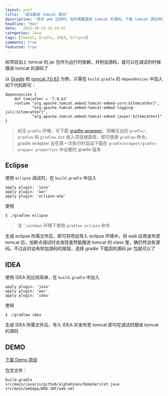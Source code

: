 ```yaml
---
layout: post
title:  "调试跟进 tomcat 源码"
description: "调试 web 应用时，有时需要跟进 tomcat 的源码。下载 tomcat 源码并编译运行是一种方式，不过太麻烦，有没有简单点的办法呢？"
headline: "Hex"
date:   2015-10-14 15:19:47
categories: Java
tags: [Tomcat, Gradle, IDEA, Eclipse]
comments: true
featured: true
---
```


给项目加上 tomcat 的 jar 包作为运行时依赖，并附加源码，就可以在调试的时候跟进 tomcat 的源码了

以 [Gradle](http://gradle.org/) 和 [tomcat 7.0.63](http://tomcat.apache.org/download-70.cgi) 为例，只需在 `build.gradle` 的 `dependencies` 中加入如下代码即可：

    depencencies {
	    def tomcatVer = '7.0.63'
        runtime "org.apache.tomcat.embed:tomcat-embed-core:${tomcatVer}",
                "org.apache.tomcat.embed:tomcat-embed-logging-juli:${tomcatVer}",
                "org.apache.tomcat.embed:tomcat-embed-jasper:${tomcatVer}"
    }

> 如无 `gradle` 环境，可下载 [gradle-wrapper](/archives/gradle-wrapper/gradle-wrapper.zip)，将解压出的 `gradle/`、`gradlew` 和 `gradlew.bat` 放入项目根路径，即可使用 `gradlew` 命令。gradle wrapper 会在第一次执行时自动下载在 `gradle/wrapper/gradle-wrapper.properties` 中设置的 gradle 版本

Eclipse
-------

使用 `eclipse` 调试时，在 `build.gradle` 中加入

    apply plugin: 'java'
    apply plugin: 'war'
    apply plugin: 'eclipse-wtp'
    
使用

    $ ./gradlew eclipse
    
> 注：`windows` 环境下使用 `gradlew eclipse` 命令
    
生成 eclipse 所需文件后，即可将项目导入 eclipse 环境中。将 web 应用发布至 tomcat 后，加断点调试时会发现虽然能跟进 tomcat 的 class 里，确仍然没有源码。不过此时会有附加源码的按钮，选择 gradle 下载回的源码 jar 包就可以了

IDEA
----
          
使用 IDEA 则比较简单，在 `build.gradle` 中加入

    apply plugin: 'java'
    apply plugin: 'war'
    apply plugin: 'idea'
    
使用

    $ ./gradlew idea

生成 IDEA 所需文件后，导入 IDEA 并发布至 tomcat 即可在调试时跟进 tomcat 的源码

DEMO
----

[下载 Demo 项目](/archives/debug-into-tomcat/debug-into-tomcat.zip)

包含文件：

    build.gradle
    src/main/java/io/github/alphahinex/DemoServlet.java
    src/main/webapp/WEB-INF/web.xml

